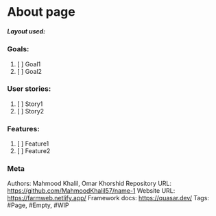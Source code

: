 # About page

##### Layout used: 

### Goals:
1. [ ] Goal1
2. [ ] Goal2

### User stories:
1. [ ] Story1
2. [ ] Story2


### Features:
1. [ ] Feature1
2. [ ] Feature2

### Meta
Authors: Mahmood Khalil, Omar Khorshid
Repository URL: https://github.com/MahmoodKhalil57/name-1
Website URL: https://farmweb.netlify.app/
Framework docs: https://quasar.dev/
Tags: #Page, #Empty, #WIP
